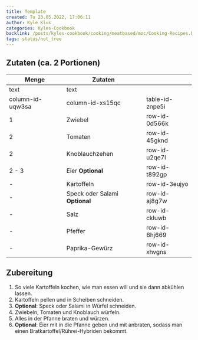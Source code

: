 ```yaml
---
title: Template
created: Tu 23.05.2022, 17:06:11
author: Kyle Klus
categories: Kyles-Cookbook
backlink: /posts/kyles-cookbook/cooking/meatbased/moc/Cooking-Recipes.html
tags: status/not_tree
---
```


## Zutaten (ca. 2 Portionen)

| Menge            | Zutaten                        |                 |
| ---------------- | ------------------------------ | --------------- |
| text             | text                           |                 |
| column-id-uqw3sa | column-id-xs15qc               | table-id-znpe5i |
| 1                | Zwiebel                        | row-id-0d566k   |
| 2                | Tomaten                        | row-id-45gknd   |
| 2                | Knoblauchzehen                 | row-id-u2qe7l   |
| 2 - 3              | Eier **Optional**              | row-id-t892gp   |
| -                | Kartoffeln                     | row-id-3eujyo   |
| -                | Speck oder Salami **Optional** | row-id-aj8g7w   |
| -                | Salz                           | row-id-ckluwb   |
| -                | Pfeffer                        | row-id-6hj669   |
| -                | Paprika-Gewürz                 | row-id-xhvgns   |

## Zubereitung

1. So viele Kartoffeln kochen, wie man essen will und sie dann abkühlen lassen.
2. Kartoffeln pellen und in Scheiben schneiden.
3. **Optional**: Speck oder Salami in Würfel schneiden.
4. Zwiebeln, Tomaten und Knoblauch würfeln.
5. Alles in der Pfanne braten und würzen.
6. **Optional**: Eier mit in die Pfanne geben und mit anbraten, sodass man einen Bratkartoffel/Rührei-Hybriden bekommt.
